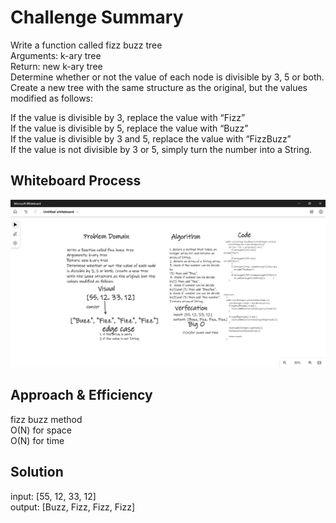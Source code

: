 # Challenge Summary
Write a function called fizz buzz tree<br />
Arguments: k-ary tree<br />
Return: new k-ary tree<br />
Determine whether or not the value of each node is divisible by 3, 5 or both. Create a new tree with the same structure as the original, but the values modified as follows:<br />

If the value is divisible by 3, replace the value with “Fizz”<br />
If the value is divisible by 5, replace the value with “Buzz”<br />
If the value is divisible by 3 and 5, replace the value with “FizzBuzz”<br />
If the value is not divisible by 3 or 5, simply turn the number into a String.<br />
## Whiteboard Process
![image](image3.png)

## Approach & Efficiency
fizz buzz method<br />
O(N) for space<br />
O(N) for time<br />

## Solution
input: [55, 12, 33, 12]   <br />
output: [Buzz, Fizz, Fizz, Fizz] <br />
